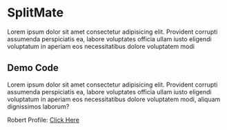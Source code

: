 # SplitMate

Lorem ipsum dolor sit amet consectetur adipisicing elit. Provident
corrupti assumenda perspiciatis ea, labore voluptates officia ullam iusto
eligendi voluptatum in aperiam eos necessitatibus dolore voluptatem modi

## Demo Code

Lorem ipsum dolor sit amet consectetur adipisicing elit. Provident
corrupti assumenda perspiciatis ea, labore voluptates officia ullam iusto
eligendi voluptatum in aperiam eos necessitatibus dolore voluptatem modi,
aliquam dignissimos laborum?

Robert Profile: [Click Here](https://github.com/RobertMoyoJr)
